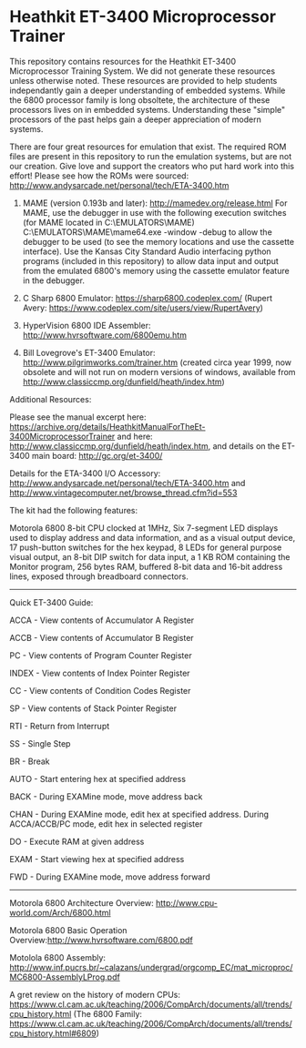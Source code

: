 # Heathkit ET-3400 Microprocessor Trainer

This repository contains resources for the Heathkit ET-3400 Microprocessor Training System.  We did not generate these resources unless otherwise noted.  These resources are provided to help students independantly gain a deeper understanding of embedded systems.  While the 6800 processor family is long obsoltete, the architecture of these processors lives on in embedded systems.  Understanding these "simple" processors of the past helps gain a deeper appreciation of modern systems.  

There are four great resources for emulation that exist.  The required ROM files are present in this repository to run the emulation systems, but are not our creation.  Give love and support the creators who put hard work into this effort!  Please see how the ROMs were sourced:  http://www.andysarcade.net/personal/tech/ETA-3400.htm

1) MAME (version 0.193b and later): http://mamedev.org/release.html  For MAME, use the debugger in use with the following execution switches (for MAME located in C:\EMULATORS\MAME\) C:\EMULATORS\MAME\mame64.exe -window -debug to allow the debugger to be used (to see the memory locations and use the cassette interface). Use the Kansas City Standard Audio interfacing python programs (included in this repository) to allow data input and output from the emulated 6800's memory using the cassette emulator feature in the debugger.

2) C Sharp 6800 Emulator: https://sharp6800.codeplex.com/ (Rupert Avery: https://www.codeplex.com/site/users/view/RupertAvery)

3) HyperVision 6800 IDE Assembler: http://www.hvrsoftware.com/6800emu.htm

4) Bill Lovegrove's ET-3400 Emulator: http://www.pilgrimworks.com/trainer.htm (created circa year 1999, now obsolete and will not run on modern versions of windows, available from http://www.classiccmp.org/dunfield/heath/index.htm)


Additional Resources:

Please see the manual excerpt here:  https://archive.org/details/HeathkitManualForTheEt-3400MicroprocessorTrainer and here: http://www.classiccmp.org/dunfield/heath/index.htm, and details on the ET-3400 main board: http://gc.org/et-3400/

Details for the ETA-3400 I/O Accessory: http://www.andysarcade.net/personal/tech/ETA-3400.htm and http://www.vintagecomputer.net/browse_thread.cfm?id=553


The kit had the following features:

Motorola 6800 8-bit CPU clocked at 1MHz, Six 7-segment LED displays used to display address and data information, and as a visual output device, 17 push-button switches for the hex keypad, 8 LEDs for general purpose visual output, an 8-bit DIP switch for data input, a 1 KB ROM containing the Monitor program, 256 bytes RAM, buffered 8-bit data and 16-bit address lines, exposed through breadboard connectors.



***************************************************

Quick ET-3400 Guide:

ACCA - View contents of Accumulator A Register

ACCB - View contents of Accumulator B Register

PC - View contents of Program Counter Register

INDEX - View contents of Index Pointer Register

CC - View contents of Condition Codes Register

SP - View contents of Stack Pointer Register

RTI - Return from Interrupt

SS - Single Step

BR - Break

AUTO - Start entering hex at specified address

BACK - During EXAMine mode, move address back

CHAN - During EXAMine mode, edit hex at specified address. During ACCA/ACCB/PC mode, edit hex in selected register

DO - Execute RAM at given address

EXAM - Start viewing hex at specified address

FWD - During EXAMine mode, move address forward

***************************************************

Motorola 6800 Architecture Overview:  http://www.cpu-world.com/Arch/6800.html

Motorola 6800 Basic Operation Overview:http://www.hvrsoftware.com/6800.pdf

Motolola 6800 Assembly:  http://www.inf.pucrs.br/~calazans/undergrad/orgcomp_EC/mat_microproc/MC6800-AssemblyLProg.pdf

A gret review on the history of modern CPUs: https://www.cl.cam.ac.uk/teaching/2006/CompArch/documents/all/trends/cpu_history.html (The 6800 Family: https://www.cl.cam.ac.uk/teaching/2006/CompArch/documents/all/trends/cpu_history.html#6809)
